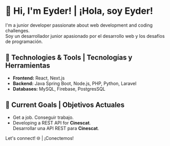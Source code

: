 # 👋 Hi, I'm Eyder! | ¡Hola, soy Eyder!

I'm a junior developer passionate about web development and coding challenges.  
Soy un desarrollador junior apasionado por el desarrollo web y los desafíos de programación.

## 🚀 Technologies & Tools | Tecnologías y Herramientas
- **Frontend:** React, Next.js
- **Backend:** Java Spring Boot, Node.js, PHP, Python, Laravel
- **Databases:** MySQL, Firebase, PostgresSQL

## 🎯 Current Goals | Objetivos Actuales
- Get a job.
  Conseguir trabajo.
- Developing a REST API for **Cinescat**.  
  Desarrollar una API REST para **Cinescat**.

Let's connect! 🌐 | ¡Conectemos!
